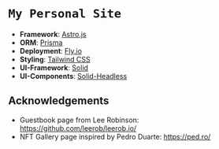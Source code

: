# `My Personal Site`

- **Framework**: [Astro.js](https://astro.build/)
- **ORM**: [Prisma](https://prisma.io/)
- **Deployment**: [Fly.io](https://fly.io/)
- **Styling**: [Tailwind CSS](https://tailwindcss.com/)
- **UI-Framework**: [Solid](https://www.solidjs.com/)
- **UI-Components**: [Solid-Headless](https://github.com/lxsmnsyc/solid-headless)

## Acknowledgements

- Guestbook page from Lee Robinson: https://github.com/leerob/leerob.io/
- NFT Gallery page inspired by Pedro Duarte: https://ped.ro/
